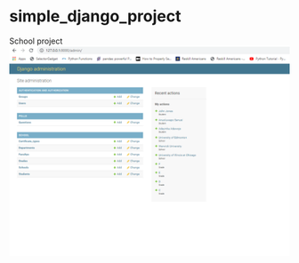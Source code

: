 # simple_django_project
School project
![School_Project](https://github.com/adeywojo/simple_django_project/blob/main/mysite/images/school_assignment.png)
